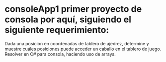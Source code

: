 # consoleApp1 primer proyecto de consola por aquí, siguiendo el siguiente requerimiento:
Dada una posición en coordenadas de tablero de ajedrez, determine y muestre cuáles posiciones puede acceder un caballo en el tablero de juego.
Resolver en C# para consola, haciendo uso de arrays.
